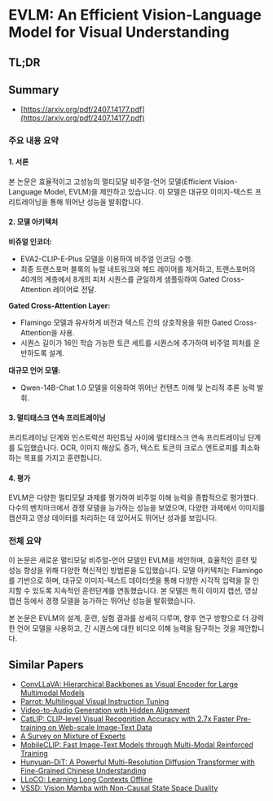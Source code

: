 # EVLM: An Efficient Vision-Language Model for Visual Understanding
## TL;DR
## Summary
- [https://arxiv.org/pdf/2407.14177.pdf](https://arxiv.org/pdf/2407.14177.pdf)

### 주요 내용 요약

#### 1. 서론
본 논문은 효율적이고 고성능의 멀티모달 비주얼-언어 모델(Efficient Vision-Language Model, EVLM)을 제안하고 있습니다. 이 모델은 대규모 이미지-텍스트 프리트레이닝을 통해 뛰어난 성능을 발휘합니다.

#### 2. 모델 아키텍처
**비쥬얼 인코더:** 
- EVA2-CLIP-E-Plus 모델을 이용하여 비주얼 인코딩 수행.
- 최종 트랜스포머 블록의 뉴럴 네트워크와 헤드 레이어를 제거하고, 트랜스포머의 40개의 계층에서 8개의 피처 시퀀스를 균일하게 샘플링하여 Gated Cross-Attention 레이어로 전달.

**Gated Cross-Attention Layer:**
- Flamingo 모델과 유사하게 비전과 텍스트 간의 상호작용을 위한 Gated Cross-Attention을 사용.
- 시퀀스 길이가 16인 학습 가능한 토큰 세트를 시퀀스에 추가하여 비주얼 피처를 운반하도록 설계.

**대규모 언어 모델:**
- Qwen-14B-Chat 1.0 모델을 이용하여 뛰어난 컨텐츠 이해 및 논리적 추론 능력 발휘.

#### 3. 멀티태스크 연속 프리트레이닝
프리트레이닝 단계와 인스트럭션 파인튜닝 사이에 멀티태스크 연속 프리트레이닝 단계를 도입했습니다. OCR, 이미지 해상도 증가, 텍스트 토큰의 크로스 엔트로피를 최소화하는 목표를 가지고 훈련합니다.

#### 4. 평가
EVLM은 다양한 멀티모달 과제를 평가하여 비주얼 이해 능력을 종합적으로 평가했다. 다수의 벤치마크에서 경쟁 모델을 능가하는 성능을 보였으며, 다양한 과제에서 이미지를 캡션하고 영상 데이터를 처리하는 데 있어서도 뛰어난 성과를 보입니다.

### 전체 요약
이 논문은 새로운 멀티모달 비주얼-언어 모델인 EVLM을 제안하며, 효율적인 훈련 및 성능 향상을 위해 다양한 혁신적인 방법론을 도입했습니다. 모델 아키텍처는 Flamingo를 기반으로 하며, 대규모 이미지-텍스트 데이터셋을 통해 다양한 시각적 입력을 잘 인지할 수 있도록 지속적인 훈련단계를 연동했습니다. 본 모델은 특히 이미지 캡션, 영상 캡션 등에서 경쟁 모델을 능가하는 뛰어난 성능을 발휘했습니다. 

본 논문은 EVLM의 설계, 훈련, 실험 결과를 상세히 다루며, 향후 연구 방향으로 더 강력한 언어 모델을 사용하고, 긴 시퀀스에 대한 비디오 이해 능력을 탐구하는 것을 제안합니다.

## Similar Papers
- [ConvLLaVA: Hierarchical Backbones as Visual Encoder for Large Multimodal Models](2405.15738.md)
- [Parrot: Multilingual Visual Instruction Tuning](2406.02539.md)
- [Video-to-Audio Generation with Hidden Alignment](2407.07464.md)
- [CatLIP: CLIP-level Visual Recognition Accuracy with 2.7x Faster Pre-training on Web-scale Image-Text Data](2404.15653.md)
- [A Survey on Mixture of Experts](2407.06204.md)
- [MobileCLIP: Fast Image-Text Models through Multi-Modal Reinforced Training](2311.17049.md)
- [Hunyuan-DiT: A Powerful Multi-Resolution Diffusion Transformer with Fine-Grained Chinese Understanding](2405.08748.md)
- [LLoCO: Learning Long Contexts Offline](2404.07979.md)
- [VSSD: Vision Mamba with Non-Causal State Space Duality](2407.18559.md)
